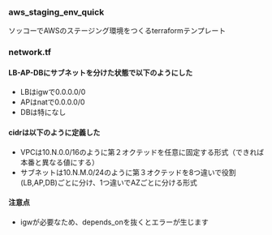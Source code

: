 ### aws_staging_env_quick
ソッコーでAWSのステージング環境をつくるterraformテンプレート

### network.tf
#### LB-AP-DBにサブネットを分けた状態で以下のようにした
- LBはigwで0.0.0.0/0
- APはnatで0.0.0.0/0
- DBは特になし
#### cidrは以下のように定義した
- VPCは10.N.0.0/16のように第２オクテッドを任意に固定する形式（できれば本番と異なる値にする）
- サブネットは10.N.M.0/24のように第３オクテッドを8つ違いで役割(LB,AP,DB)ごとに分け、1つ違いでAZごとに分ける形式
#### 注意点
- igwが必要なため、depends_onを抜くとエラーが生じます
